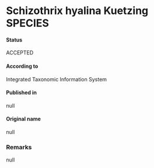 # Schizothrix hyalina Kuetzing SPECIES

#### Status
ACCEPTED

#### According to
Integrated Taxonomic Information System

#### Published in
null

#### Original name
null

### Remarks
null